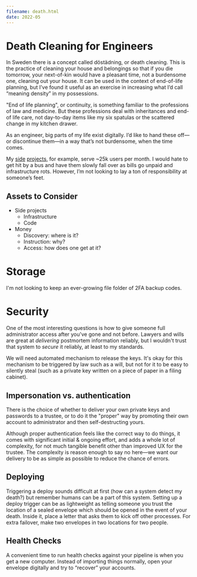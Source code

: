 ```yaml
---
filename: death.html
date: 2022-05
---
```


# Death Cleaning for Engineers

In Sweden there is a concept called döstädning, or death cleaning. This is the practice of cleaning your house and belongings so that if you die tomorrow, your next-of-kin would have a pleasant time, not a burdensome one, cleaning out your house. It can be used in the context of end-of-life planning, but I’ve found it useful as an exercise in increasing what I’d call “meaning density” in my possessions.

"End of life planning", or continuity, is something familiar to the professions of law and medicine. But these professions deal with inheritances and end-of life care, not day-to-day items like my six spatulas or the scattered change in my kitchen drawer.

As an engineer, big parts of my life exist digitally. I’d like to hand these off—or discontinue them—in a way that’s not burdensome, when the time comes.

My [side](https://splits.io) [projects](https://whatsinstandard.com), for example, serve ~25k users per month. I would hate to get hit by a bus and have them slowly fall over as bills go unpaid and infrastructure rots. However, I’m not looking to lay a ton of responsibility at someone’s feet.

## Assets to Consider

- Side projects
  - Infrastructure
  - Code
- Money
  - Discovery: where is it?
  - Instruction: why?
  - Access: how does one get at it?

# Storage

I'm not looking to keep an ever-growing file folder of 2FA backup codes.

# Security

One of the most interesting questions is how to give someone full administrator access after you've gone and not before. Lawyers and wills are great at _delivering_ postmortem information reliably, but I wouldn't trust that system to _secure_ it reliably, at least to my standards.

We will need automated mechanism to release the keys. It's okay for this mechanism to be triggered by law such as a will, but not for it to be easy to silently steal (such as a private key written on a piece of paper in a filing cabinet).

## Impersonation vs. authentication

There is the choice of whether to deliver your own private keys and passwords to a trustee, or to do it the "proper" way by promoting their own account to administrator and then self-destructing yours.

Although proper authentication feels like the correct way to do things, it comes with significant initial & ongoing effort, and adds a whole lot of complexity, for not much tangible benefit other than improved UX for the trustee. The complexity is reason enough to say no here—we want our delivery to be as simple as possible to reduce the chance of errors.

## Deploying

Triggering a deploy sounds difficult at first (how can a system detect my death?) but remember humans can be a part of this system. Setting up a deploy trigger can be as lightweight as telling someone you trust the location of a sealed envelope which should be opened in the event of your death. Inside it, place a letter that asks them to kick off other processes. For extra failover, make two envelopes in two locations for two people.

##

## Health Checks

A convenient time to run health checks against your pipeline is when you get a new computer. Instead of importing things normally, open your envelope digitally and try to “recover” your accounts.

